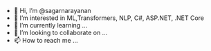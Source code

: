 - 👋 Hi, I’m @sagarnarayanan
- 👀 I’m interested in ML,Transformers, NLP, C#, ASP.NET, .NET Core
- 🌱 I’m currently learning ...
- 💞️ I’m looking to collaborate on ...
- 📫 How to reach me ...

<!---
sagarnarayanan/sagarnarayanan is a ✨ special ✨ repository because its `README.md` (this file) appears on your GitHub profile.
You can click the Preview link to take a look at your changes.
--->

